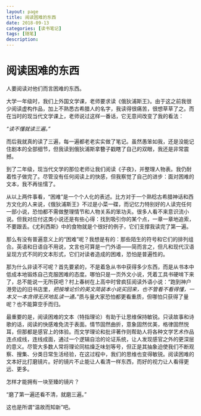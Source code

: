 ```yaml
---
layout: page
title: 阅读困难的东西
date: 2018-09-13
categories: [读书笔记]
tags: [随笔]
description: 
---
```


# 阅读困难的东西

人要阅读对他们而言困难的东西。

大学一年级时，我们上外国文学课，老师要求读《俄狄浦斯王》。由于这之前我很少阅读虚构作品，加上不熟悉古希腊人的名字，我读得很痛苦，很想草草了之。而在当时的现当代文学课上，老师说过这样一番话，它无意间改变了我的看法：

*“读不懂就读三遍。”*

而后我就真的读了三遍，每一遍都老老实实做了笔记。虽然愚笨如我，还是没能记住剧本的全部细节，但我读到俄狄浦斯拿簪子戳瞎了自己的双眼，我还是非常震撼。

到了二年级，现当代文学的那位老师让我们阅读《子夜》，并整理人物表。我仍耐着性子做完了。尽管没有任何阅读上的快感，但我察觉了自己的进步：面对困难的文本，我不再怯懦了。

从以上两件事看，“困难”是一个个人化的表述。比方对于一个熟稔古希腊神话和西方文化的人来说，《俄狄浦斯王》不过是小菜一碟，而记忆力特别好的人读完任何一部小说，恐怕都不需做整理情节和人物关系的笨功夫。很多人看不来意识流小说。但我对应付这类小说还是有些心得：找到吸引你的某个点，一章一章地追索，不要跟丢。《尤利西斯》中的食物就是个很好的例子，它们支撑我读完了第一遍。

那么有没有普遍意义上的“困难”呢？我想是有的：那些陌生的符号和它们的排列组合。英语和日语自不用说，文言也可算是一门外语——简而言之，但凡和现代汉语呈现方式不同的文本形式，它们对读者造成的困难，恐怕是普遍性的。

那为什么非读不可呢？首先要紧的，不是着急从书中获得多少东西，而是从书本中低成本地锻炼自己克服困难的态度。哪怕只是一页外文小说，凭着工具书硬啃下来了，总不能说一无所获吧？村上春树在上高中时曾疯狂阅读外语小说：“跑到神户港旁边的旧书店里，*把按堆论价的英文简装本小说买回来，也不管看不看得懂，一本又一本贪得无厌地乱读一通。*”质与量大家恐怕都更看重质，但哪怕只获得了量呢？也不能算空手而归。

最重要的是，阅读困难的文本（特指理论）有助于让思维保持敏锐。只读故事和诗歌的话，阅读的快感难免流于表面。情节固然曲折，意象固然优美，格律固然悦耳，但那都是感官上的体验。而文学理论和批评著作则帮助人将各种文学艺术作品连点成线，连线成面，通过一个逻辑自洽的论证系统，让人发现感官之外的更深层的意义。尽管大多数人常将理论同枯燥乏味划等号，但正是其抽象迫使我们不断观察、搜集、分类日常生活经验，在这过程中，我们的思维也变得敏锐。阅读困难的文本好比打磨镜片。好的镜片不止能让人看清一样东西，而好的视力让人看得更远、更多。

怎样才能拥有一块至臻的镜片？

“磨了第一遍还看不清，就磨三遍。”

这也是所谓“温故而知新”吧。



